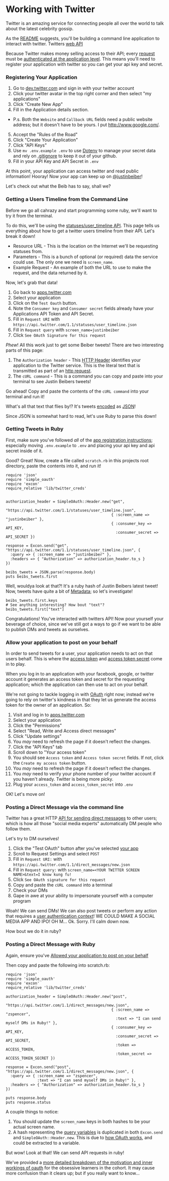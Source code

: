 # Working with Twitter

Twitter is an amazing service for connecting people all over the world to talk
about the latest celebrity gossip.

As the [README](../README.md) suggests, you'll be building a command line
application to interact with twitter. Twitters [web
API](glossary.md#web-service-or-web-api)


Because Twitter makes money selling access to their API; every
[request](glossary.md#request) must be [authenticated at the application
level](glossary.md#authentication_contexts). This means you'll need to register
your application with twitter so you can get your api key and secret.

### Registering Your Application

1. Go to [dev.twitter.com](https://dev.twitter.com/) and sign in with your twitter account
2. Click your twitter avatar in the top right corner and then select "my applications"
3. Click "Create New App"
4. Fill in the Application details section.
  * P.s. Both the `Website` and `Callback URL` fields need a public website address;
    but it doesn't have to be yours. I put http://www.google.com/.
5. Accept the "Rules of the Road"
6. Click "Create Your Application"
7. Click "API Keys"
8. Use `mv .env.example .env` to use [Dotenv](glossary.md#dotenv) to manage your
   secret data and rely on [.gitignore](glossary.md#gitignore) to keep it out of
   your github.
8. Fill in your API Key and API Secret in `.env`


At this point, your application can access twitter and read public information!
Hooray! Now your app can keep up on
[@justinbeiber](https://twitter.com/JustinBieber)!

Let's check out what the Beib has to say, shall we?

### Getting a Users Timeline from the Command Line

Before we go all cahrazy and start programming some ruby, we'll want to try it
from the terminal.

To do this, we'll be using the
[statuses/user\_timeline
API](https://dev.twitter.com/docs/api/1.1/get/statuses/user_timeline).
This page tells us everything about how to get a twitter users timeline from their API. Let's break it down!

* Resource URL - This is the location on the Internet we'll be requesting
  statuses from.
* Parameters - This is a bunch of optional (or required) data the service could
  use.  The only one we need is `screen_name`.
* Example Request - An example of both the URL to use to make the request, and the data returned by it.

Now, let's grab that data!

1. Go back to [apps.twitter.com](https://apps.twitter.com)
1. Select your application
1. Click on the `Test Oauth` button.
1. Note the `Consumer key` and `Consumer secret` fields already
   have your Applications API Token and API Secret.
1. Fill in `Request URI` with `https://api.twitter.com/1.1/statuses/user_timeline.json`
1. Fill in `Request query` with `screen_name=justinbeiber`
1. Click `See OAuth Signature for this request`

*Phew*! All this work just to get some Beiber tweets! There are two interesting parts of this page:

1. The `Authorization header` - This [HTTP Header](glossary.md#http-headers)
   identifies your application to the Twitter service. This is the literal text
   that is transmitted as part of an [http request](glossary.md#request).
2. The `cURL command` - This is a command you can copy and paste into your
   terminal to see Justin Beibers tweets!

Go ahead! Copy and paste the contents of the `cURL command` into your terminal
and run it!

What's all that text that flies by!? It's tweets
[encoded](glossary.md#encoding-and-decoding) as
[JSON](glossary.md#json-javascropt-object-notation)!

Since JSON is somewhat hard to read, let's use Ruby to parse this down!

### Getting Tweets in Ruby

First, make sure you've followed *all* of the [app registration
instructions](registering-your-application); especially moving `.env.example` to
`.env` and placing your api key and api secret inside of it.

Good? Great! Now, create a file called `scratch.rb` in this projects root
directory, paste the contents into it, and run it!

```
require 'json'
require 'simple_oauth'
require 'excon'
require_relative 'lib/twitter_creds'


authorization_header = SimpleOAuth::Header.new("get",
                                               "https://api.twitter.com/1.1/statuses/user_timeline.json",
                                               { :screen_name => "justinbeiber" },
                                               { :consumer_key => API_KEY,
                                                 :consumer_secret => API_SECRET })

response = Excon.send("get", "https://api.twitter.com/1.1/statuses/user_timeline.json", {
  :query => { :screen_name => "justinbeiber" },
  :headers => { "Authorization" => authorization_header.to_s }
})

beibs_tweets = JSON.parse(response.body)
puts beibs_tweets.first
```

Well, wouldya look at that?! It's a ruby hash of Justin Beibers latest tweet!
Now, tweets have quite a bit of [Metadata](glossary.md#metadata); so let's
investigate!

```
beibs_tweets.first.keys
# See anything interesting? How bout "text"?
beibs_tweets.first["text"]
```

Congratulations! You've interacted with twitters API! Now pour yourself your
beverage of choice, since we've still got a ways to go if we want to be able to
publish DMs and tweets as ourselves.

### Allow your application to post on your behalf

In order to send tweets for a user, your application needs to act on that users
behalf. This is where the [access token](glossary.md#access-token) and [access
token secret](glossary.md#access-token-secret) come in to play.

When you log in to an application with your facebook, google, or twitter account
it generates an access token and secret for the requesting application; which
the application can then use to act on your behalf.

We're not going to tackle logging in with [OAuth](glossary.md#oauth) right now;
instead we're going to rely on twitter's kindness in that they let us generate
the access token for the owner of an application. So:

1. Visit and log in to [apps.twitter.com](https://apps.twitter.com)
1. Select your application
1. Click the "Permissions"
1. Select "Read, Write and Access direct messages"
1. Click "Update settings"
1. You *may* need to refresh the page if it doesn't reflect the changes.
1. Click the "API Keys" tab
1. Scroll down to "Your access token"
1. You should see `Access token` and `Access token secret` fields. If not, click
   the `Create my access token` button.
1. You *may* need to refresh the page if it doesn't reflect the changes.
1. You *may* need to verify your phone number of your twitter account if you
   haven't already. Twitter is being more picky.
1. Plug your `access_token` and `access_token_secret` into `.env`

OK! Let's move on!

### Posting a Direct Message via the command line

Twitter has a great HTTP [API for sending direct
messages](https://dev.twitter.com/docs/api/1.1/post/direct_messages/new) to
other users; which is how all those "social media experts" automatically DM
people who follow them.

Let's try to DM ourselves!
1. Click the "Test OAuth" button after you've selected [your
   app](https://apps.twitter.com)
1. Scroll to Request Settings and select `POST`
1. Fill in `Request URI:` with `https://api.twitter.com/1.1/direct_messages/new.json`
1. Fill in `Request query:` with `screen_name=<YOUR TWITTER SCREEN NAME>&text=I
   know kung fu!`
1. Click `See OAuth signature for this request`
1. Copy and paste the `cURL command` into a terminal
1. Check your DMs
1. Gape in awe at your ability to impersonate yourself with a computer program

Woah! We can send DMs! We can also post tweets or perform any action that
requires a [user authentication context](glossary#authentication-contexts)! WE
COULD MAKE A SOCIAL MEDIA APP AND IPO! OH M... Ok. Sorry. I'll calm down now.

How bout we do it in ruby?

### Posting a Direct Message with Ruby
Again, ensure you've [Allowed your application to post on your
behalf](allow-your-applicatoin-to-post-on-your-behalf)

Then copy and paste the following into scratch.rb:

```
require 'json'
require 'simple_oauth'
require 'excon'
require_relative 'lib/twitter_creds'

authorization_header = SimpleOAuth::Header.new("post",
                                               "https://api.twitter.com/1.1/direct_messages/new.json",
                                               { :screen_name => "zspencer",
                                                 :text => "I can send myself DMs in Ruby!" },
                                               { :consumer_key => API_KEY,
                                                 :consumer_secret => API_SECRET,
                                                 :token => ACCESS_TOKEN,
                                                 :token_secret => ACCESS_TOKEN_SECRET })

response = Excon.send("post", "https://api.twitter.com/1.1/direct_messages/new.json", {
  :query => { :screen_name => "zspencer",
              :text => "I can send myself DMs in Ruby!" },
  :headers => { "Authorization" => authorization_header.to_s }
})

puts response.body
puts response.status
```

A couple things to notice:

1. You should update the `screen_name` keys in both hashes to be your actual
   screen name.
1. A hash representing the [query variables](glossary.md#query-variables) is
   duplicated in both `Excon.send` and `SimpleOAuth::Header.new`. This is due to
   [how OAuth works](docs/oauth.md#how-it-works), and could be extracted to a
   variable.

But wow! Look at that! We can send API requests in ruby!

We've provided a [more detailed breakdown of the motivation and inner workings
of oauth](docs/oauth.md) for the obsessive learners in the cohort. It may cause
more confusion than it clears up; but if you really want to know...
